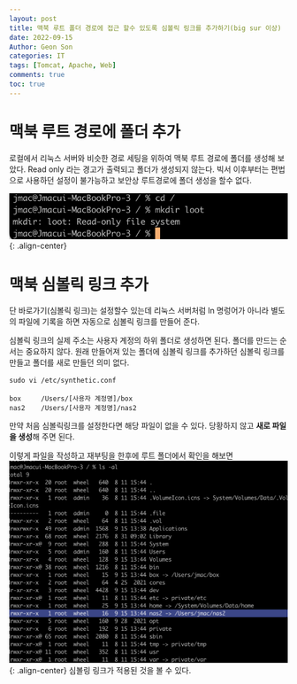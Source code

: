 ```yaml
---
layout: post
title: 맥북 루트 폴더 경로에 접근 할수 있도록 심볼릭 링크를 추가하기(big sur 이상)
date: 2022-09-15
Author: Geon Son
categories: IT
tags: [Tomcat, Apache, Web]
comments: true
toc: true
---
```


# 맥북 루트 경로에 폴더 추가
로컬에서 리눅스 서버와 비슷한 경로 세팅을 위하여 맥북 루트 경로에 폴더를 생성해 보았다.
Read only 라는 경고가 출력되고 폴더가 생성되지 않는다. 빅서 이후부터는
편법으로 사용하던 설정이 불가능하고 보안상 루트경로에 폴더 생성을 할수 없다.

![](/images/it/sdgt546ghfd-sdfg.png){: .align-center}

# 맥북 심볼릭 링크 추가
단 바로가기(심볼릭 링크)는 설정할수 있는데 리눅스 서버처럼 ln 명렁어가 아니라
별도의 파일에 기록을 하면 자동으로 심볼릭 링크를 만들어 준다.

심볼릭 링크의 실제 주소는 사용자 계정의 하위 폴더로 생성하면 된다.
폴더를 만드는 순서는 중요하지 않다. 원래 만들어져 있는 폴더에 심볼릭 링크를 추가하던
심볼릭 링크를 만들고 폴더를 새로 만들던 의미 없다.

~~~
sudo vi /etc/synthetic.conf

box     /Users/[사용자 계정명]/box
nas2    /Users/[사용자 계정명]/nas2
~~~
만약 처음 심볼릭링크를 설정한다면 해당 파일이 없을 수 있다. 
당황하지 않고 **새로 파일을 생성**해 주면 된다. 


이렇게 파일을 작성하고 재부팅을 한후에 루트 폴더에서 확인을 해보면
![](/images/it/gh4r8g9hgerj3.png){: .align-center}
심볼링 링크가 적용된 것을 볼 수 있다.
